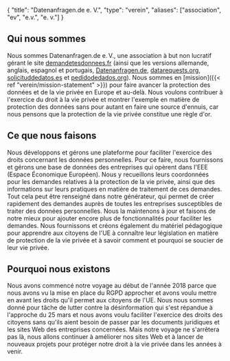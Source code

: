 {
    "title": "Datenanfragen.de e. V.",
    "type": "verein",
    "aliases": ["association", "ev", "e.v.", "e. v."]
}

## Qui nous sommes

Nous sommes Datenanfragen.de e.&thinsp;V., une association à but non lucratif gérant le site [demandetesdonnees.fr](https://www.demandetesdonnees.fr) (ainsi que les versions allemande, anglais, espagnol et portugais, [Datenanfragen.de](https://www.datenanfragen.de), [datarequests.org](https://www.datarequests.org), [solicituddedatos.es](https://www.solicituddedatos.es) et [pedidodedados.org](https://www.pedidodedados.org/)). Nous sommes en [mission]({{< ref "verein/mission-statement" >}}) pour faire avancer la protection des données et de la vie privée en Europe et au-delà. Nous voulons contribuer à l'exercice du droit à la vie privée et montrer l'exemple en matière de protection des données sans pour autant en faire une source d'ennuis, car nous pensons que la protection de la vie privée constitue une règle d'or.

## Ce que nous faisons

Nous développons et gérons une plateforme pour faciliter l'exercice des droits concernant les données personnelles. Pour ce faire, nous fournissons et gérons une base de données des entreprises qui opèrent dans l'EEE (Espace Économique Européen). Nous y recueillons leurs coordonnées pour les demandes relatives à la protection de la vie privée, ainsi que des informations sur leurs pratiques en matière de traitement de ces demandes. Tout cela peut être renseigné dans notre générateur, qui permet de créer rapidement des demandes auprès de toutes les entreprises susceptibles de traiter des données personnelles. Nous la maintenons à jour et faisons de notre mieux pour ajouter encore plus de fonctionnalités pour faciliter les demandes. Nous fournissons et créons également du matériel pédagogique pour apprendre aux citoyens de l'UE à connaître leur législation en matière de protection de la vie privée et à savoir comment et pourquoi se soucier de leur vie privée.

## Pourquoi nous existons

Nous avons commencé notre voyage au début de l'année 2018 parce que nous avons vu la mise en place du RGPD approcher et avons voulu mettre en avant les droits qu'il permet aux citoyens de l'UE. Nous nous sommes donné pour tâche de lutter contre la désinformation qui s'est répandue à l'approche du 25 mars et nous avons voulu faciliter l'exercice des droits des citoyens sans qu'ils aient besoin de passer par les documents juridiques et les sites Web des entreprises concernées. Mais notre voyage ne s'arrêtera pas là, nous allons continuer à améliorer nos sites Web et à lancer de nouveaux projets pour protéger notre droit à la vie privée dans les années à venir.
